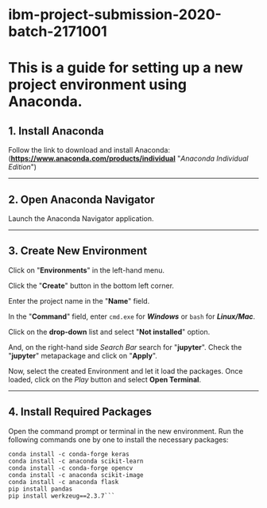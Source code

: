 ﻿# ibm-project-submission-2020-batch-2171001
# This is a guide for setting up a new project environment using Anaconda.
## 1. Install Anaconda
Follow the link to download and install Anaconda: (**https://www.anaconda.com/products/individual** "*Anaconda Individual Edition*")
___
## 2. Open Anaconda Navigator
Launch the Anaconda Navigator application.
___
## 3. Create New Environment
Click on "**Environments**" in the left-hand menu.

Click the "**Create**" button in the bottom left corner.

Enter the project name in the "**Name**" field.

In the "**Command**" field, enter `cmd.exe` for **_Windows_** or `bash` for **_Linux/Mac_**.

Click on the **drop-down** list and select "**Not installed**" option.

And, on the right-hand side *Search Bar* search for "**jupyter**". Check the "**jupyter**" metapackage and click on "**Apply**".

Now, select the created Environment and let it load the packages. Once loaded, click on the *Play* button and select **Open Terminal**.
___
## 4. Install Required Packages
Open the command prompt or terminal in the new environment.
Run the following commands one by one to install the necessary packages:
```pip install tensorflow
conda install -c conda-forge keras
conda install -c anaconda scikit-learn
conda install -c conda-forge opencv
conda install -c anaconda scikit-image
conda install -c anaconda flask
pip install pandas
pip install werkzeug==2.3.7```
